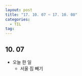 ```yaml
---
layout: post
title: "17. 10. 07 ~ 17. 10. 08"
categories:
  - TIL
tag:
---
```


## 10. 07
* 오늘 한 일
  * 서울 짐 빼기
  
